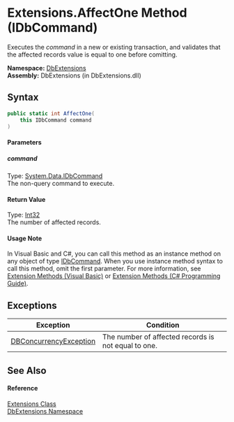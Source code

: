 Extensions.AffectOne Method (IDbCommand)
========================================
Executes the *command* in a new or existing transaction, and validates that the affected records value is equal to one before comitting.

**Namespace:** [DbExtensions][1]  
**Assembly:** DbExtensions (in DbExtensions.dll)

Syntax
------

```csharp
public static int AffectOne(
	this IDbCommand command
)
```

#### Parameters

##### *command*
Type: [System.Data.IDbCommand][2]  
The non-query command to execute.

#### Return Value
Type: [Int32][3]  
The number of affected records.
#### Usage Note
In Visual Basic and C#, you can call this method as an instance method on any object of type [IDbCommand][2]. When you use instance method syntax to call this method, omit the first parameter. For more information, see [Extension Methods (Visual Basic)][4] or [Extension Methods (C# Programming Guide)][5].

Exceptions
----------

Exception                   | Condition                                           
--------------------------- | --------------------------------------------------- 
[DBConcurrencyException][6] | The number of affected records is not equal to one. 


See Also
--------

#### Reference
[Extensions Class][7]  
[DbExtensions Namespace][1]  

[1]: ../README.md
[2]: http://msdn.microsoft.com/en-us/library/bt2afddc
[3]: http://msdn.microsoft.com/en-us/library/td2s409d
[4]: http://msdn.microsoft.com/en-us/library/bb384936.aspx
[5]: http://msdn.microsoft.com/en-us/library/bb383977.aspx
[6]: http://msdn.microsoft.com/en-us/library/bsdf9tb2
[7]: README.md
